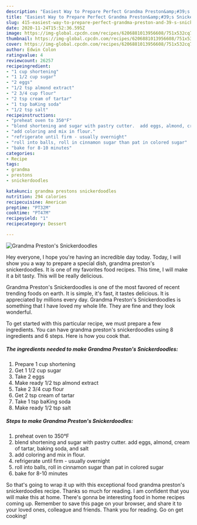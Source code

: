 ```yaml
---
description: "Easiest Way to Prepare Perfect Grandma Preston&amp;#39;s Snickerdoodles"
title: "Easiest Way to Prepare Perfect Grandma Preston&amp;#39;s Snickerdoodles"
slug: 415-easiest-way-to-prepare-perfect-grandma-preston-and-39-s-snickerdoodles
date: 2020-11-24T15:52:36.595Z
image: https://img-global.cpcdn.com/recipes/6206881013956608/751x532cq70/grandma-prestons-snickerdoodles-recipe-main-photo.jpg
thumbnail: https://img-global.cpcdn.com/recipes/6206881013956608/751x532cq70/grandma-prestons-snickerdoodles-recipe-main-photo.jpg
cover: https://img-global.cpcdn.com/recipes/6206881013956608/751x532cq70/grandma-prestons-snickerdoodles-recipe-main-photo.jpg
author: Edwin Colon
ratingvalue: 4
reviewcount: 26257
recipeingredient:
- "1 cup shortening"
- "1 1/2 cup sugar"
- "2 eggs"
- "1/2 tsp almond extract"
- "2 3/4 cup flour"
- "2 tsp cream of tartar"
- "1 tsp baKing soda"
- "1/2 tsp salt"
recipeinstructions:
- "preheat oven to 350°F"
- "blend shortening and sugar with pastry cutter.  add eggs, almond, cream of tartar, baking soda, and salt"
- "add coloring and mix in flour."
- "refrigerate until firm - usually overnight"
- "roll into balls, roll in cinnamon sugar than pat in colored sugar"
- "bake for 8-10 minutes"
categories:
- Recipe
tags:
- grandma
- prestons
- snickerdoodles

katakunci: grandma prestons snickerdoodles 
nutrition: 294 calories
recipecuisine: American
preptime: "PT32M"
cooktime: "PT47M"
recipeyield: "1"
recipecategory: Dessert

---
```



![Grandma Preston&#39;s Snickerdoodles](https://img-global.cpcdn.com/recipes/6206881013956608/751x532cq70/grandma-prestons-snickerdoodles-recipe-main-photo.jpg)

Hey everyone, I hope you're having an incredible day today. Today, I will show you a way to prepare a special dish, grandma preston&#39;s snickerdoodles. It is one of my favorites food recipes. This time, I will make it a bit tasty. This will be really delicious.

Grandma Preston&#39;s Snickerdoodles is one of the most favored of recent trending foods on earth. It is simple, it's fast, it tastes delicious. It is appreciated by millions every day. Grandma Preston&#39;s Snickerdoodles is something that I have loved my whole life. They are fine and they look wonderful.




To get started with this particular recipe, we must prepare a few ingredients. You can have grandma preston&#39;s snickerdoodles using 8 ingredients and 6 steps. Here is how you cook that.

<!--inarticleads1-->

##### The ingredients needed to make Grandma Preston&#39;s Snickerdoodles:

1. Prepare 1 cup shortening
1. Get 1 1/2 cup sugar
1. Take 2 eggs
1. Make ready 1/2 tsp almond extract
1. Take 2 3/4 cup flour
1. Get 2 tsp cream of tartar
1. Take 1 tsp baKing soda
1. Make ready 1/2 tsp salt




<!--inarticleads2-->

##### Steps to make Grandma Preston&#39;s Snickerdoodles:

1. preheat oven to 350°F
1. blend shortening and sugar with pastry cutter.  add eggs, almond, cream of tartar, baking soda, and salt
1. add coloring and mix in flour.
1. refrigerate until firm - usually overnight
1. roll into balls, roll in cinnamon sugar than pat in colored sugar
1. bake for 8-10 minutes




So that's going to wrap it up with this exceptional food grandma preston&#39;s snickerdoodles recipe. Thanks so much for reading. I am confident that you will make this at home. There's gonna be interesting food in home recipes coming up. Remember to save this page on your browser, and share it to your loved ones, colleague and friends. Thank you for reading. Go on get cooking!
